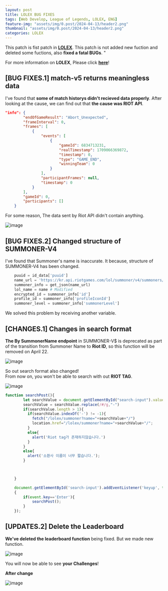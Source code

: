 ```yaml
---
layout: post
title: LOLEX BUG FIXES
tags: [Web Develop, League of Legends, LOLEX, ENG]
feature-img: "assets/img/0.post/2024-04-13/header2.png"
thumbnail: "assets/img/0.post/2024-04-13/header2.png"
categories: LOLEX
---
```


This patch is fist patch in [**LOLEX**](https://ko-web.com/lolex). This patch is not added new fuction and deleted some fuctions, also **fixed a fatal BUGs**. "

For more information on **LOLEX**, Please click [**here**](https://koderwiki.github.io/lolex/2024/02/15/LOLEX-Release.html)! <br>

## [BUG FIXES.1] match-v5 returns meaningless data 

I've found that **some of match historys didn't recieved data properly**. After looking at the cause, we can find out that **the cause was RIOT API**.

```json
"info": {
        "endOfGameResult": "Abort_Unexpected",
        "frameInterval": 0,
        "frames": [
            {
                "events": [
                    {
                        "gameId": 6834713231,
                        "realTimestamp": 1709066369872,
                        "timestamp": 0,
                        "type": "GAME_END",
                        "winningTeam": 0
                    }
                ],
                "participantFrames": null,
                "timestamp": 0
            }
        ],
        "gameId": 0,
        "participants": []
    }
```
For some reason, The data sent by Riot API didn't contain anything. 

![image](https://github.com/KoderWiki/koderwiki.github.io/assets/153072257/95ccb3d1-e534-4d59-9dd7-7160071ed63f)

## [BUG FIXES.2] Changed structure of SUMMONER-V4

I've found that Summoner's name is inaccurate. It because, structure of SUMMONER-V4 has been changed.

```python
    puuid = id_data['puuid']
    name_url = 'https://kr.api.riotgames.com/lol/summoner/v4/summoners/by-puuid/{}?api_key={}'.format(puuid,apikey)
    summoner_info = get_json(name_url)
    lol_name = name # Modified
    encrypted_id = summoner_info['id']
    profile_id = summoner_info['profileIconId']
    summoner_level = summoner_info['summonerLevel']
```

We solved this problem by receiving another variable.

## [CHANGES.1] Changes in search format

**The By SummonerName endpoint** in SUMMONER-V$ is deprecated as part of the transition from Summoner Name to **Riot ID**, so this function will be removed on April 22.

![image](https://github.com/KoderWiki/koderwiki.github.io/assets/153072257/94007eb3-6505-4639-a045-6e242b995612)

So out search format also changed! <br>
From now on, you won't be able to search with out **RIOT TAG**.

![image](https://github.com/KoderWiki/koderwiki.github.io/assets/153072257/6c563352-c313-4cf3-9cef-a8d2389037c7)

```javascript
function searchPost(){
        let searchValue = document.getElementById("search-input").value.trim();
        searchValue = searchValue.replace(/#/g,"-")
        if(searchValue.length > 1){
          if(searchValue.indexOf('-') != -1){
            fetch("/lolex/summoner?name="+searchValue+"/")
            location.href="/lolex/summoner?name="+searchValue+"/";
          }
          else{
            alert('Riot tag가 존재하지않습니다.')
          } 
        }
        else{          
          alert('소환사 이름이 너무 짧습니다.');
        }

        

    }

    document.getElementById('search-input').addEventListener('keyup', function(event)
    {
        if(event.key=='Enter'){
            searchPost();
        }
    });
```

## [UPDATES.2] Delete the Leaderboard

**We've deleted the leaderboard function** being fixed. But we made new function. <br>

![image](https://github.com/KoderWiki/koderwiki.github.io/assets/153072257/874303f5-3827-4e6f-bf40-bf428e5f2c66)

You will now be able to see **your Challenges**!

**After change**

![image](https://github.com/KoderWiki/koderwiki.github.io/assets/153072257/3a53cb11-5174-46f7-b9b9-fb296b1c33be)





































